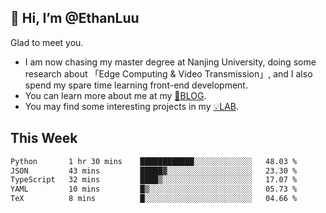 ## 👋 Hi, I’m @EthanLuu

Glad to meet you.

- I am now chasing my master degree at Nanjing University, doing some research about 「Edge Computing & Video Transmission」, and I also spend my spare time learning front-end development.
- You can learn more about me at my [📝BLOG](https://blog.ethanloo.cn).
- You may find some interesting projects in my [💡LAB](https://lab.ethanloo.cn).

## This Week
<!--START_SECTION:waka-->

```txt
Python       1 hr 30 mins    ████████████░░░░░░░░░░░░░   48.03 %
JSON         43 mins         █████▓░░░░░░░░░░░░░░░░░░░   23.30 %
TypeScript   32 mins         ████▒░░░░░░░░░░░░░░░░░░░░   17.07 %
YAML         10 mins         █▒░░░░░░░░░░░░░░░░░░░░░░░   05.73 %
TeX          8 mins          █░░░░░░░░░░░░░░░░░░░░░░░░   04.66 %
```

<!--END_SECTION:waka-->
